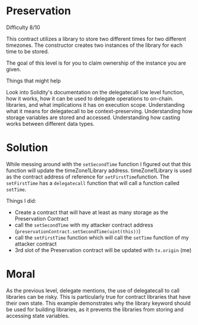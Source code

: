 # Preservation

Difficulty 8/10

This contract utilizes a library to store two different times for two different timezones. The constructor creates two instances of the library for each time to be stored.

The goal of this level is for you to claim ownership of the instance you are given.

Things that might help

Look into Solidity's documentation on the delegatecall low level function, how it works, how it can be used to delegate operations to on-chain. libraries, and what implications it has on execution scope.
Understanding what it means for delegatecall to be context-preserving.
Understanding how storage variables are stored and accessed.
Understanding how casting works between different data types.

# Solution

While messing around with the `setSecondTime` function I figured out that this function will update the timeZone1Library address. timeZone1Library is used as the contract address of reference for `setFirstTime`function.
The `setFirstTime` has a `delegatecall` function that will call a function called `setTime`.

Things I did:

- Create a contract that will have at least as many storage as the Preservation Contract
- call the `setSecondTime` with my attacker contract address (`preservationContract.setSecondTime(uint(this))`)
- call the `setFirstTime` function which will call the `setTime` function of my attacker contract
- 3rd slot of the Preservation contract will be updated with `tx.origin` (me)

# Moral

As the previous level, delegate mentions, the use of delegatecall to call libraries can be risky. This is particularly true for contract libraries that have their own state. This example demonstrates why the library keyword should be used for building libraries, as it prevents the libraries from storing and accessing state variables.

